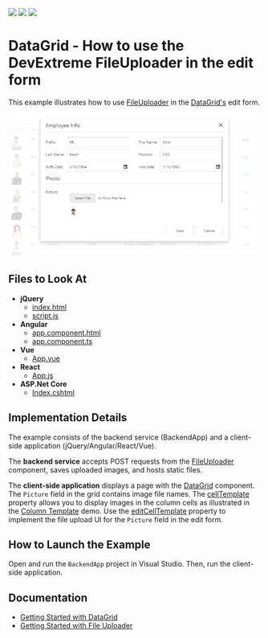 <!-- default badges list -->
![](https://img.shields.io/endpoint?url=https://codecentral.devexpress.com/api/v1/VersionRange/337810507/20.2.5%2B)
[![](https://img.shields.io/badge/Open_in_DevExpress_Support_Center-FF7200?style=flat-square&logo=DevExpress&logoColor=white)](https://supportcenter.devexpress.com/ticket/details/T972708)
[![](https://img.shields.io/badge/📖_How_to_use_DevExpress_Examples-e9f6fc?style=flat-square)](https://docs.devexpress.com/GeneralInformation/403183)
<!-- default badges end -->
# DataGrid - How to use the DevExtreme FileUploader in the edit form

This example illustrates how to use [FileUploader](https://js.devexpress.com/Documentation/ApiReference/UI_Widgets/dxFileUploader/) in the [DataGrid's](https://js.devexpress.com/Documentation/ApiReference/UI_Widgets/dxDataGrid/) edit form. 

![DevExtreme DataGrid - How to use the DevExtreme FileUploader in the edit form](overview.png)

## Files to Look At

- **jQuery**
    - [index.html](jQuery/index.html)
    - [script.js](jQuery/script.js)
- **Angular**
    - [app.component.html](Angular/src/app/app.component.html)
    - [app.component.ts](Angular/src/app/app.component.ts)
- **Vue**
    - [App.vue](Vue/src/App.vue)
- **React**
    - [App.js](React/src/App.js)
- **ASP.Net Core**    
    - [Index.cshtml](ASP.NET%20Core/ASP.NET%20Core/Views/Home/Index.cshtml)

## Implementation Details

The example consists of the backend service (BackendApp) and a client-side application (jQuery/Angular/React/Vue).

The **backend service** accepts POST requests from the [FileUploader](https://js.devexpress.com/Documentation/ApiReference/UI_Widgets/dxFileUploader/) component, saves uploaded images, and hosts static files.

The **client-side application** displays a page with the [DataGrid](https://js.devexpress.com/Documentation/ApiReference/UI_Widgets/dxDataGrid/) component. The `Picture` field in the grid contains image file names. The [cellTemplate](https://js.devexpress.com/Documentation/ApiReference/UI_Widgets/dxDataGrid/Configuration/columns/#cellTemplate) property allows you to display images in the column cells as illustrated in the [Column Template](https://js.devexpress.com/Demos/WidgetsGallery/Demo/DataGrid/ColumnTemplate/)  demo. Use the [editCellTemplate](https://js.devexpress.com/Documentation/ApiReference/UI_Components/dxDataGrid/Configuration/columns/#editCellTemplate) property to implement the file upload UI for the `Picture` field in the edit form.

##  How to Launch the Example

Open and run the `BackendApp` project in Visual Studio. Then, run the client-side application.

## Documentation

- [Getting Started with DataGrid](https://js.devexpress.com/Documentation/Guide/UI_Components/DataGrid/Getting_Started_with_DataGrid/)
- [Getting Started with File Uploader](https://js.devexpress.com/Documentation/Guide/UI_Components/FileUploader/)
